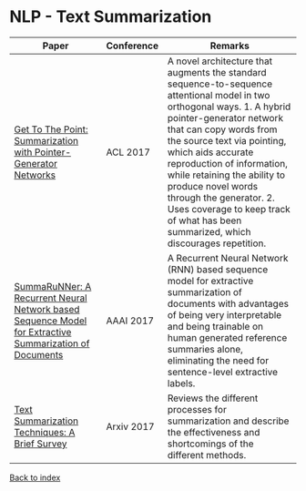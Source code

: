 # NLP - Text Summarization
|Paper|Conference|Remarks
|--|--|--|
|[Get To The Point: Summarization with Pointer-Generator Networks](https://aclanthology.info/papers/P17-1099/p17-1099)|ACL 2017|A novel architecture that augments the standard sequence-to-sequence attentional model in two orthogonal ways. 1. A hybrid pointer-generator network that can copy words from the source text via pointing, which aids accurate reproduction of information, while retaining the ability to produce novel words through the generator. 2. Uses coverage to keep track of what has been summarized, which discourages repetition.|
|[SummaRuNNer: A Recurrent Neural Network based Sequence Model for Extractive Summarization of Documents](https://arxiv.org/pdf/1611.04230)|AAAI 2017| A Recurrent Neural Network (RNN) based sequence model for extractive summarization of documents with advantages of being very interpretable and being trainable on human generated reference summaries alone, eliminating the need for sentence-level extractive labels.|
|[Text Summarization Techniques: A Brief Survey](https://arxiv.org/pdf/1707.02268)|Arxiv 2017|Reviews the different processes for summarization and describe the effectiveness and shortcomings of the different methods.|

[Back to index](../README.md)

<!--stackedit_data:
eyJoaXN0b3J5IjpbLTE1NTAxOTQyOTNdfQ==
-->